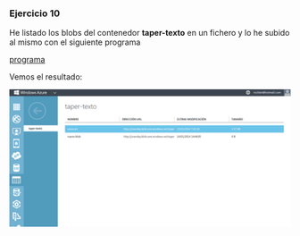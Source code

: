 ### Ejercicio 10

He listado los blobs del contenedor **taper-texto** en un fichero y lo he subido al mismo con el siguiente programa

[programa](https://github.com/jmanday/Ejercicios/blob/master/Virtualizaci%C3%B3n%20de%20almacenamiento/programa_ejercicio10)

Vemos el resultado:

![imagen169](https://github.com/jmanday/Imagenes/blob/master/imagen169.png?raw=true)


